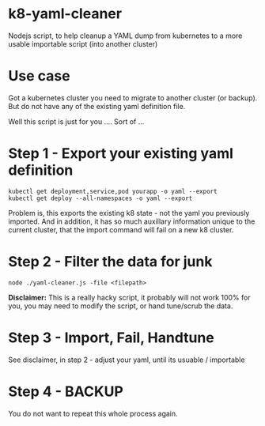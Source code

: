# k8-yaml-cleaner
Nodejs script, to help cleanup a YAML dump from kubernetes to a more usable importable script  (into another cluster)

# Use case
Got a kubernetes cluster you need to migrate to another cluster (or backup). But do not have any of the existing yaml definition file.

Well this script is just for you .... Sort of ...

# Step 1 - Export your existing yaml definition

```
kubectl get deployment,service,pod yourapp -o yaml --export
kubectl get deploy --all-namespaces -o yaml --export
```

Problem is, this exports the existing k8 state - not the yaml you previously imported. And in addition, it has so much auxillary information unique to the current cluster, that the import command will fail on a new k8 cluster.

# Step 2 - Filter the data for junk

```
node ./yaml-cleaner.js -file <filepath>
```

**Disclaimer:** This is a really hacky script, it probably will not work 100% for you, you may need to modify the script, or hand tune/scrub the data.

# Step 3 - Import, Fail, Handtune

See disclaimer, in step 2 - adjust your yaml, until its usuable / importable

# Step 4 - BACKUP

You do not want to repeat this whole process again.
